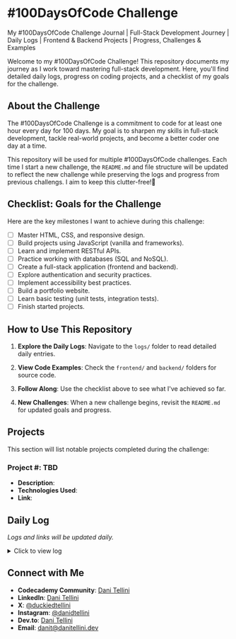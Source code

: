 # #100DaysOfCode Challenge

My #100DaysOfCode Challenge Journal | Full-Stack Development Journey | Daily Logs | Frontend &amp; Backend Projects | Progress, Challenges &amp; Examples

Welcome to my #100DaysOfCode Challenge! This repository documents my journey as I work toward mastering full-stack development. Here, you'll find detailed daily logs, progress on coding projects, and a checklist of my goals for the challenge.

## About the Challenge

The #100DaysOfCode Challenge is a commitment to code for at least one hour every day for 100 days. My goal is to sharpen my skills in full-stack development, tackle real-world projects, and become a better coder one day at a time.

This repository will be used for multiple #100DaysOfCode challenges. Each time I start a new challenge, the `README.md` and file structure will be updated to reflect the new challenge while preserving the logs and progress from previous challengs. I aim to keep this clutter-free!🧹

## Checklist: Goals for the Challenge

Here are the key milestones I want to achieve during this challenge:

- [ ] Master HTML, CSS, and responsive design.
- [ ] Build projects using JavaScript (vanilla and frameworks).
- [ ] Learn and implement RESTful APIs.
- [ ] Practice working with databases (SQL and NoSQL).
- [ ] Create a full-stack application (frontend and backend).
- [ ] Explore authentication and security practices.
- [ ] Implement accessibility best practices.
- [ ] Build a portfolio website.
- [ ] Learn basic testing (unit tests, integration tests).
- [ ] Finish started projects.

## How to Use This Repository

1. **Explore the Daily Logs**:
   Navigate to the `logs/` folder to read detailed daily entries.

2. **View Code Examples**:
   Check the `frontend/` and `backend/` folders for source code.

3. **Follow Along**:
   Use the checklist above to see what I've achieved so far.

4. **New Challenges**:
   When a new challenge begins, revisit the `README.md` for updated goals and progress.

## Projects

This section will list notable projects completed during the challenge:

### Project #: TBD

- **Description**:
- **Technologies Used**:
- **Link**:

## Daily Log

*Logs and links will be updated daily.*

<details>

<summary>Click to view log</summary>

| Day | Date       | Summary                                       | Links                 |
|-----|------------|-----------------------------------------------|-----------------------|
| 1   | 2025-01-01 | Studied JavaScript iterators and began the Colmar Academy Project |  [Log](https://github.com/danitellini/100DaysOfCode/blob/main/logs%2FDay01.md) [Files](https://github.com/danitellini/100DaysOfCode/tree/main/frontend%2FDay01-ColmarAcademy) |
| 2   | 2025-02-01 | Learned JavaScript debugging; no progress on Colmar Academy project | [Log](https://github.com/danitellini/100DaysOfCode/blob/main/logs%2FDay02.md) |
| 3   | 2025-03-01 | Practiced JavaScript methods and objects; began Credit Card Checker project | [Log](https://github.com/danitellini/100DaysOfCode/blob/main/logs%2FDay03.md) |
| 4   | 2025-04-01 | Completed Credit Card Checker and Mysterious Organism projects | [Log](https://github.com/danitellini/100DaysOfCode/blob/main/logs/Day04.md) [Files](https://github.com/danitellini/100DaysOfCode/tree/main/frontend/Day04) |
| 5   | 2025-05-01 | Completed Lodash project; reviewed Flexbox, started Company Home Page Project | [Log](https://github.com/danitellini/100DaysOfCode/blob/main/logs/Day05.md) [Files](https://github.com/danitellini/100DaysOfCode/blob/main/frontend/Day05/) |
| -   | ---------- | | |
| 6   | 2025-07-01 | Completed Company Home Page Project | [Log](https://github.com/danitellini/100DaysOfCode/blob/main/logs/Day06.md) [File](https://github.com/danitellini/100DaysOfCode/blob/main/frontend/Day05/CPCompanyHomePagewithFlexbox) |
| 7   | 2025-08-01 | | |
| 8   | 2025-09-01 | | |
| 9   | 2025-10-01 | | |

</details>

## Connect with Me

- **Codecademy Community**: [Dani Tellini](https://community.codecademy.com/u/8e235244)
- **LinkedIn**: [Dani Tellini](https://www.linkedin.com/in/danitellini)
- **X**: [@duckiedtellini](https://x.com/duckiedtellini)
- **Instagram**: [@danidtellini](https://www.instagram.com/danidtellini)
- **Dev.to**: [Dani Tellini](https://dev.to/danitellini)
- **Email**: [danit@danitellini.dev](mailto:danit@danitellini.dev)
